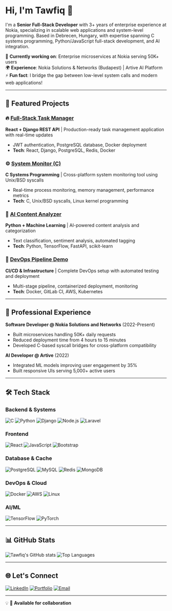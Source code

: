 # Hi, I'm Tawfiq 👋

I'm a **Senior Full-Stack Developer** with 3+ years of enterprise experience at Nokia, specializing in scalable web applications and system-level programming. Based in Debrecen, Hungary, with expertise spanning C systems programming, Python/JavaScript full-stack development, and AI integration.

🔭 **Currently working on**: Enterprise microservices at Nokia serving 50K+ users  
🌍 **Experience**: Nokia Solutions & Networks (Budapest) | Artive AI Platform   
⚡ **Fun fact**: I bridge the gap between low-level system calls and modern web applications!

---

## 🚀 **Featured Projects**

### 🔥 [Full-Stack Task Manager](https://github.com/ltlx4/fullstack-task-manager)
**React + Django REST API** | Production-ready task management application with real-time updates
- JWT authentication, PostgreSQL database, Docker deployment
- **Tech**: React, Django, PostgreSQL, Redis, Docker

### ⚙️ [System Monitor (C)](https://github.com/ltlx4/system-monitor-c)
**C Systems Programming** | Cross-platform system monitoring tool using Unix/BSD syscalls
- Real-time process monitoring, memory management, performance metrics
- **Tech**: C, Unix/BSD syscalls, Linux kernel programming

### 🤖 [AI Content Analyzer](https://github.com/ltlx4/ai-content-analyzer)
**Python + Machine Learning** | AI-powered content analysis and categorization
- Text classification, sentiment analysis, automated tagging
- **Tech**: Python, TensorFlow, FastAPI, scikit-learn

### 🐳 [DevOps Pipeline Demo](https://github.com/ltlx4/devops-pipeline-demo)
**CI/CD & Infrastructure** | Complete DevOps setup with automated testing and deployment
- Multi-stage pipeline, containerized deployment, monitoring
- **Tech**: Docker, GitLab CI, AWS, Kubernetes

---

## 💼 **Professional Experience**

**Software Developer @ Nokia Solutions and Networks** (2022-Present)  
- Built microservices handling 50K+ daily requests
- Reduced deployment time from 4 hours to 15 minutes
- Developed C-based syscall bridges for cross-platform compatibility

**AI Developer @ Artive** (2022)  
- Integrated ML models improving user engagement by 35%
- Built responsive UIs serving 5,000+ active users

---

## 🛠️ **Tech Stack**

### **Backend & Systems**
![C](https://img.shields.io/badge/C-00599C?style=for-the-badge&logo=c&logoColor=white)
![Python](https://img.shields.io/badge/Python-3776AB?style=for-the-badge&logo=python&logoColor=white)
![Django](https://img.shields.io/badge/Django-092E20?style=for-the-badge&logo=django&logoColor=white)
![Node.js](https://img.shields.io/badge/Node.js-339933?style=for-the-badge&logo=node.js&logoColor=white)
![Laravel](https://img.shields.io/badge/Laravel-FF2D20?style=for-the-badge&logo=laravel&logoColor=white)

### **Frontend**
![React](https://img.shields.io/badge/React-61DAFB?style=for-the-badge&logo=react&logoColor=black)
![JavaScript](https://img.shields.io/badge/JavaScript-F7DF1E?style=for-the-badge&logo=javascript&logoColor=black)
![Bootstrap](https://img.shields.io/badge/Bootstrap-7952B3?style=for-the-badge&logo=bootstrap&logoColor=white)

### **Database & Cache**
![PostgreSQL](https://img.shields.io/badge/PostgreSQL-316192?style=for-the-badge&logo=postgresql&logoColor=white)
![MySQL](https://img.shields.io/badge/MySQL-4479A1?style=for-the-badge&logo=mysql&logoColor=white)
![Redis](https://img.shields.io/badge/Redis-DC382D?style=for-the-badge&logo=redis&logoColor=white)
![MongoDB](https://img.shields.io/badge/MongoDB-4EA94B?style=for-the-badge&logo=mongodb&logoColor=white)

### **DevOps & Cloud**
![Docker](https://img.shields.io/badge/Docker-2496ED?style=for-the-badge&logo=docker&logoColor=white)
![AWS](https://img.shields.io/badge/AWS-232F3E?style=for-the-badge&logo=amazon-aws&logoColor=white)
![Linux](https://img.shields.io/badge/Linux-FCC624?style=for-the-badge&logo=linux&logoColor=black)

### **AI/ML**
![TensorFlow](https://img.shields.io/badge/TensorFlow-FF6F00?style=for-the-badge&logo=tensorflow&logoColor=white)
![PyTorch](https://img.shields.io/badge/PyTorch-EE4C2C?style=for-the-badge&logo=pytorch&logoColor=white)

---

## 📊 **GitHub Stats**

![Tawfiq's GitHub stats](https://github-readme-stats.vercel.app/api?username=ltlx4&show_icons=true&theme=dark)
![Top Languages](https://github-readme-stats.vercel.app/api/top-langs/?username=ltlx4&layout=compact&theme=dark)

---

## 🌐 **Let's Connect**

[![LinkedIn](https://img.shields.io/badge/LinkedIn-0077B5?style=for-the-badge&logo=linkedin&logoColor=white)](https://www.linkedin.com/in/tawfiqsaid/)
[![Portfolio](https://img.shields.io/badge/Portfolio-FF5722?style=for-the-badge&logo=todoist&logoColor=white)](https://tawfiqsaid.netlify.app)
[![Email](https://img.shields.io/badge/Email-D14836?style=for-the-badge&logo=gmail&logoColor=white)](mailto:tawfiq.said00@gmail.com)

---

💡 🤝 **Available for collaboration**
